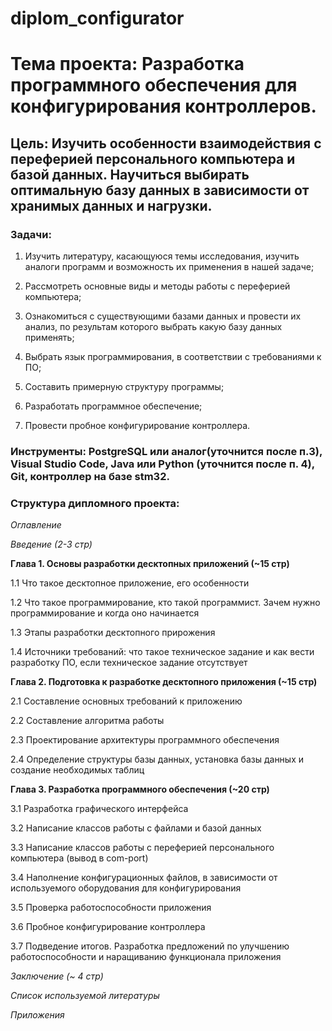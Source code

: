 # diplom_configurator



# **Тема проекта**: Разработка программного обеспечения для конфигурирования контроллеров. 
## **Цель**: Изучить особенности взаимодействия с переферией персонального компьютера и базой данных. Научиться выбирать оптимальную базу данных в зависимости от хранимых данных и нагрузки. 

### **Задачи**:   

1. Изучить литературу, касающуюся темы исследования, изучить аналоги программ и возможность их применения в нашей задаче;    

2. Рассмотреть основные виды и методы работы с переферией компьютера; 

3. Ознакомиться с существующими базами данных и провести их анализ, по результам которого выбрать какую базу данных применять; 

4. Выбрать язык программирования, в соответствии с требованиями к ПО;   

5. Составить примерную структуру программы;  

6. Разработать программное обеспечение;

7. Провести пробное конфигурирование контроллера.

### **Инструменты**: PostgreSQL или аналог(уточнится после п.3), Visual Studio Code, Java или Python (уточнится после п. 4), Git, контроллер на базе stm32.

### **Структура дипломного проекта**:   

_Оглавление_  

_Введение (2-3 стр)_ 

**Глава 1. Основы разработки десктопных приложений (~15 стр)**  

1.1 Что такое десктопное приложение, его особенности  

1.2 Что такое программирование, кто такой программист. Зачем нужно программирование и когда оно начинается  

1.3 Этапы разработки десктопного прирожения

1.4 Источники требований: что такое техническое задание и как вести разработку ПО, если техническое задание отсутствует  

**Глава 2. Подготовка к разработке десктопного приложения (~15 стр)**  

2.1 Составление основных требований к приложению  

2.2 Составление алгоритма работы  

2.3 Проектирование архитектуры программного обеспечения

2.4 Определение структуры базы данных, установка базы данных и создание необходимых таблиц

**Глава 3. Разработка программного обеспечения (~20 стр)** 

3.1 Разработка графического интерфейса  

3.2 Написание классов работы с файлами и базой данных   

3.3 Написание классов работы с переферией персонального компьютера (вывод в com-port)   

3.4 Наполнение конфигурационных файлов, в зависимости от используемого оборудования для конфигурирования 

3.5 Проверка работоспособности приложения

3.6 Пробное конфигурирование контроллера

3.7 Подведение итогов. Разработка предложений по улучшению работоспособности и наращиванию функционала приложения

_Заключение (~ 4 стр)_ 

_Список используемой литературы_ 

_Приложения_